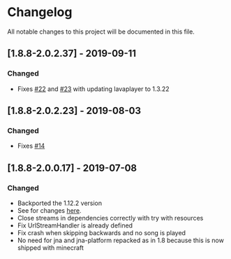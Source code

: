 # Changelog
All notable changes to this project will be documented in this file.

## [1.8.8-2.0.2.37] - 2019-09-11
### Changed
- Fixes [#22](https://github.com/MC-U-Team/Music-Player/issues/22) and [#23](https://github.com/MC-U-Team/Music-Player/issues/23) with updating lavaplayer to 1.3.22

## [1.8.8-2.0.2.23] - 2019-08-03
### Changed
- Fixes [#14](https://github.com/MC-U-Team/Music-Player/issues/14)

## [1.8.8-2.0.0.17] - 2019-07-08
### Changed
- Backported the 1.12.2 version
- See for changes [here](https://github.com/MC-U-Team/Music-Player/blob/1.12.2/CHANGELOG.md).
- Close streams in dependencies correctly with try with resources
- Fix UrlStreamHandler is already defined
- Fix crash when skipping backwards and no song is played
- No need for jna and jna-platform repacked as in 1.8 because this is now shipped with minecraft
